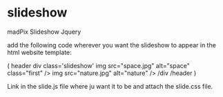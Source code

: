 slideshow
=========

madPix Slideshow Jquery

add the following code wherever you want the slideshow to
appear in the html website template:

( header
div class='slideshow'
img src="space.jpg" alt="space" class="first" />
img src="nature.jpg" alt="nature" />
/div
/header )

Link in the slide.js file where ju want it to be and attach the slide.css file.
